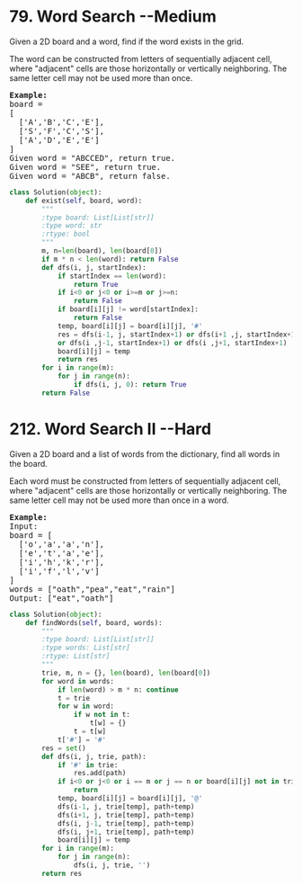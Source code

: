 <h1> 79. Word Search --Medium</h1> 
<p>Given a 2D board and a word, find if the word exists in the grid.</p>
<p>The word can be constructed from letters of sequentially adjacent cell, where "adjacent" cells are those horizontally or vertically neighboring. The same letter cell may not be used more than once.</p>

<pre>
<b>Example:</b>
board =
[
  ['A','B','C','E'],
  ['S','F','C','S'],
  ['A','D','E','E']
]
Given word = "ABCCED", return true.
Given word = "SEE", return true.
Given word = "ABCB", return false.</pre>

``` python
class Solution(object):
    def exist(self, board, word):
        """
        :type board: List[List[str]]
        :type word: str
        :rtype: bool
        """
        m, n=len(board), len(board[0])
        if m * n < len(word): return False
        def dfs(i, j, startIndex):
            if startIndex == len(word):
                return True
            if i<0 or j<0 or i>=m or j>=n:
                return False
            if board[i][j] != word[startIndex]:
                return False
            temp, board[i][j] = board[i][j], '#'
            res = dfs(i-1, j, startIndex+1) or dfs(i+1 ,j, startIndex+1)\
            or dfs(i ,j-1, startIndex+1) or dfs(i ,j+1, startIndex+1)
            board[i][j] = temp
            return res
        for i in range(m):
            for j in range(n):
                if dfs(i, j, 0): return True
        return False
```



<h1>212. Word Search II --Hard</h1>
<p>Given a 2D board and a list of words from the dictionary, find all words in the board.</p>
<p>Each word must be constructed from letters of sequentially adjacent cell, where "adjacent" cells are those horizontally or vertically neighboring. The same letter cell may not be used more than once in a word.</p>

<pre>
<b>Example:</b>
Input: 
board = [
  ['o','a','a','n'],
  ['e','t','a','e'],
  ['i','h','k','r'],
  ['i','f','l','v']
]
words = ["oath","pea","eat","rain"]
Output: ["eat","oath"]</pre>

```python
class Solution(object):
    def findWords(self, board, words):
        """
        :type board: List[List[str]]
        :type words: List[str]
        :rtype: List[str]
        """
        trie, m, n = {}, len(board), len(board[0])
        for word in words:
            if len(word) > m * n: continue
            t = trie
            for w in word:
                if w not in t:
                    t[w] = {}
                t = t[w]
            t['#'] = '#'
        res = set()
        def dfs(i, j, trie, path):
            if '#' in trie:
                res.add(path)
            if i<0 or j<0 or i == m or j == n or board[i][j] not in trie:
                return
            temp, board[i][j] = board[i][j], '@'
            dfs(i-1, j, trie[temp], path+temp)
            dfs(i+1, j, trie[temp], path+temp)
            dfs(i, j-1, trie[temp], path+temp)
            dfs(i, j+1, trie[temp], path+temp)
            board[i][j] = temp
        for i in range(m):
            for j in range(n):
                dfs(i, j, trie, '')
        return res
```